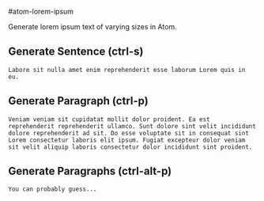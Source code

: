 #atom-lorem-ipsum

Generate lorem ipsum text of varying sizes in Atom.

## Generate Sentence (ctrl-s)
    Labore sit nulla amet enim reprehenderit esse laborum Lorem quis in eu.

## Generate Paragraph (ctrl-p)
    Veniam veniam sit cupidatat mollit dolor proident. Ea est reprehenderit reprehenderit ullamco. Sunt dolore sint velit incididunt dolore reprehenderit ad sit. Do esse voluptate sit in consequat sint Lorem consectetur laboris elit ipsum. Fugiat excepteur dolor veniam sit velit aliquip laboris consectetur dolor incididunt sint proident.

## Generate Paragraphs (ctrl-alt-p)
    You can probably guess...
